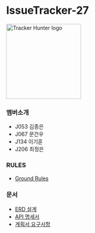# IssueTracker-27

<img src='https://user-images.githubusercontent.com/38036598/98691390-552b0b80-23b1-11eb-962c-a3ff0cbc6bd5.png' alt='Tracker Hunter logo' width='200'></img>

### 멤버소개
- J053 김종은
- J067 문건우
- J134 이기훈
- J206 최정은

### RULES
- [Ground Rules](https://github.com/boostcamp-2020/IssueTracker-27/wiki)

### 문서
- [ERD 설계](https://github.com/boostcamp-2020/IssueTracker-27/wiki/ERD-%EC%84%A4%EA%B3%84)
- [API 명세서](https://www.notion.so/Issue-Tracker-27-API-Docs-76b7f42e934f45a7b4726c460df0b063)
- [계획서 요구사항](https://docs.google.com/spreadsheets/d/1cIYAAFBW1QzJEeWo4PmVauSv2OFLxLEUST5QL2DDfwo/edit#gid=0)

